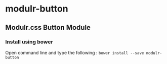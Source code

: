# modulr-button

## Modulr.css Button Module

### Install using bower
Open command line and type the following : ``` bower install --save modulr-button ```
